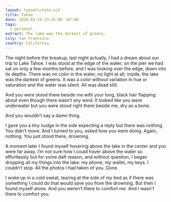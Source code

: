 ```yaml
---
layout: layouts/note.njk
title: Tahoe
date: 2018-03-19 23:31:00 -07:00
tags:
  - personal
extract: The lake was the darkest of greens.
city: San Francisco
country: California
---
```


The night before the breakup, last night actually, I had a dream about our trip to Lake Tahoe. I was stood at the edge of the water, on the pier we had sat on only a few months before, and I was looking over the edge, down into its depths. There was no color in the water, no light at all; inside, the lake was the darkest of greens. It was a color without variation in hue or saturation and the water was silent. All was dead still.

And you were stood there beside me with your long, black hair flapping about even though there wasn’t any wind. It looked like you were underwater but you were stood right there beside me, dry as a bone.

And you wouldn’t say a damn thing.

I gave you a tiny nudge in the side expecting a reply but there was nothing. You didn’t move. And I turned to you, asked how you were doing. Again, nothing. You just stood there, drowning.

A moment later I found myself hovering above the lake in the center and you were far away. I’m not sure how I could hover above the water so effortlessly but for some daft reason, and without question, I began dropping all my things into the lake: my phone, my wallet, my keys. I couldn’t stop. All the photos I had taken of you. Gone.

I woke up in a cold sweat, tearing at the side of my bed as if there was something I could do that would save you from the drowning. But then I found myself alone. And you weren’t there to comfort me. And I wasn’t there to comfort you.
